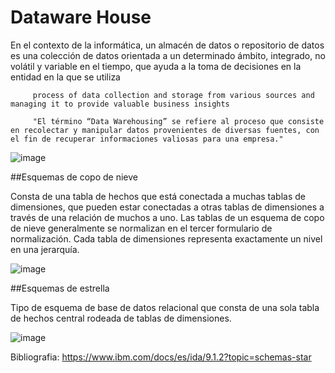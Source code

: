  # Dataware House

   En el contexto de la informática, un almacén de datos o repositorio de datos es una colección de datos orientada a un determinado ámbito, integrado, no volátil y variable en el tiempo, que ayuda a la toma de decisiones en la entidad en la que se utiliza

         process of data collection and storage from various sources and managing it to provide valuable business insights

         "El término “Data Warehousing” se refiere al proceso que consiste en recolectar y manipular datos provenientes de diversas fuentes, con el fin de recuperar informaciones valiosas para una empresa."


  ![image](https://cdn.corporatefinanceinstitute.com/assets/data-warehousing1-1024x505.png)

##Esquemas de copo de nieve

Consta de una tabla de hechos que está conectada a muchas tablas de dimensiones, que pueden estar conectadas a otras tablas de dimensiones a través de una relación de muchos a uno.
Las tablas de un esquema de copo de nieve generalmente se normalizan en el tercer formulario de normalización. Cada tabla de dimensiones representa exactamente un nivel en una jerarquía.

![image](https://github.com/leoandyaz/data-base/assets/133395965/dbbf4d86-bb8c-4821-8da2-cd5e15178e7d)

##Esquemas de estrella

Tipo de esquema de base de datos relacional que consta de una sola tabla de hechos central rodeada de tablas de dimensiones.

![image](https://github.com/leoandyaz/data-base/assets/133395965/17724dc6-2134-43dc-a520-df4e09cc1271)


Bibliografia: https://www.ibm.com/docs/es/ida/9.1.2?topic=schemas-star


